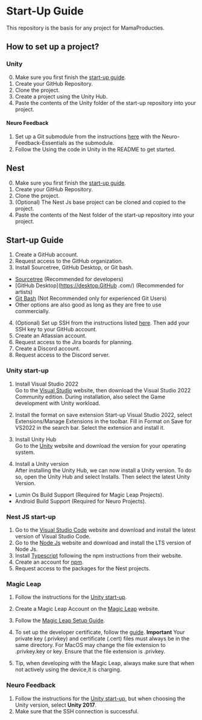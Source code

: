 # Start-Up Guide
This repository is the basis for any project for MamaProducties. 

## How to set up a project?
### Unity
0. Make sure you first finish the [start-up guide](##Start-up-Guide).
1. Create your GitHub Repository.
2. Clone the project.
3. Create a project using the Unity Hub.
4. Paste the contents of the Unity folder of the start-up repository into your project.

#### Neuro Feedback
1. Set up a Git submodule from the instructions [here](https://confluence.atlassian.com/sourcetreekb/adding-a-submodule-subtree-with-sourcetree-785332086.html) with the Neuro-Feedback-Essentials as the submodule.
2. Follow the Using the code in Unity in the README to get started.

## Nest
0. Make sure you first finish the [start-up guide](##Start-up-Guide).
1. Create your GitHub Repository.
2. Clone the project.
3. (Optional) The Nest Js base project can be cloned and copied to the project.
4. Paste the contents of the Nest folder of the start-up repository into your project.

## Start-up Guide
1. Create a GitHub account.
2. Request access to the GitHub organization.
3. Install Sourcetree, GitHub Desktop, or Git bash.
- [Sourcetree](https://www.sourcetreeapp.com/) (Recommended for developers)
- [GitHub Desktop](https://desktop.GitHub .com/) (Recommended for artists)
- [Git Bash](https://gitforwindows.org/) (Not Recommended only for experienced Git Users)
- Other options are also good as long as they are free to use commercially.
4. (Optional) Set up SSH from the instructions listed [here](https://support.atlassian.com/bitbucket-cloud/docs/set-up-personal-ssh-keys-on-windows/). Then add your SSH key to your GitHub account.
5. Create an Atlassian account.
6. Request access to the Jira boards for planning.
7. Create a Discord account.
8. Request access to the Discord server.

### Unity start-up
1. Install Visual Studio 2022       
Go to the [Visual Studio](https://visualstudio.microsoft.com/vs/) website, then download the Visual Studio 2022 Community edition. During installation, also select the Game development with Unity workload.

2. Install the format on save extension
Start-up Visual Studio 2022, select Extensions/Manage Extensions in the toolbar. Fill in Format on Save for VS2022 in the search bar. Select the extension and install it.

3. Install Unity Hub    
Go to the [Unity](https://unity.com/download) website and download the version for your operating system.

4. Install a Unity version  
After installing the Unity Hub, we can now install a Unity version. To do so, open the Unity Hub and select Installs. Then select the latest Unity Version.
- Lumin Os Build Support (Required for Magic Leap Projects).
- Android Build Support (Required for Neuro Projects).

### Nest JS start-up 
1. Go to the [Visual Studio Code](https://code.visualstudio.com/) website and download and install the latest version of Visual Studio Code.
2. Go to the [Node Js](https://nodejs.org/en/) website and download and install the LTS version of Node Js.
3. Install [Typescript](https://www.typescriptlang.org/download) following the npm instructions from their website.  
4. Create an account for [npm](https://www.npmjs.com/).
5. Request access to the packages for the Nest projects.

### Magic Leap 
1. Follow the instructions for the [Unity start-up](###Unity-Start-Up).
2. Create a Magic Leap Account on the [Magic Leap](https://ml1-developer.magicleap.com/en-us/home) website.
2. Follow the [Magic Leap Setup Guide](https://ml1-developer.magicleap.com/en-us/learn/guides/set-up-development-environment).
3. To set up the developer certificate, follow the [guide](https://ml1-developer.magicleap.com/en-us/learn/guides/developer-certificates). <strong>Important</strong> Your private key (.privkey) and certificate (.cert) files must always be in the same directory. For MacOS may change the file extension to .privkey.key or key. Ensure that the file extension is .privkey.

4. Tip, when developing with the Magic Leap, always make sure that when not actively using the device,it is charging.
 
 ### Neuro Feedback
1. Follow the instructions for the [Unity start-up](###Unity-Start-Up), but when choosing the Unity version, select <strong>Unity 2017</strong>.
2. Make sure that the SSH connection is successful.
